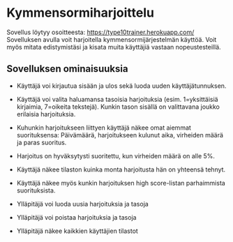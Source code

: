 # Kymmensormiharjoittelu
Sovellus löytyy osoitteesta: https://type10trainer.herokuapp.com/
Sovelluksen avulla voit harjoitella kymmensormijärjestelmän käyttöä. Voit myös mitata edistymistäsi ja kisata muita käyttäjiä vastaan nopeustesteillä. 

## Sovelluksen ominaisuuksia
* Käyttäjä voi kirjautua sisään ja ulos sekä luoda uuden käyttäjätunnuksen.
* Käyttäjä voi valita haluamansa tasoisia harjoituksia (esim. 1=yksittäisiä kirjaimia, 7=oikeita tekstejä). Kunkin tason sisällä on valittavana joukko erilaisia harjoituksia. 
* Kuhunkin harjoitukseen liittyen käyttäjä näkee omat aiemmat suorituksensa: Päivämäärä, harjoitukseen kulunut aika, virheiden määrä ja paras suoritus.
* Harjoitus on hyväksytysti suoritettu, kun virheiden määrä on alle 5%. 
* Käyttäjä näkee tilaston kuinka monta harjoitusta hän on yhteensä tehnyt.
* Käyttäjä näkee myös kunkin harjoituksen high score-listan parhaimmista suorituksista. 
 
* Ylläpitäjä voi luoda uusia harjoituksia ja tasoja
* Ylläpitäjä voi poistaa harjoituksia ja tasoja
* Ylläpitäjä näkee kaikkien käyttäjien tilastot
